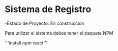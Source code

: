 <h1>Sistema de Registro</h1>
-Estado de Proyecto: En construccion

Para utilizar el sistema debes tener el paquete NPM

 '''install npm react'''
